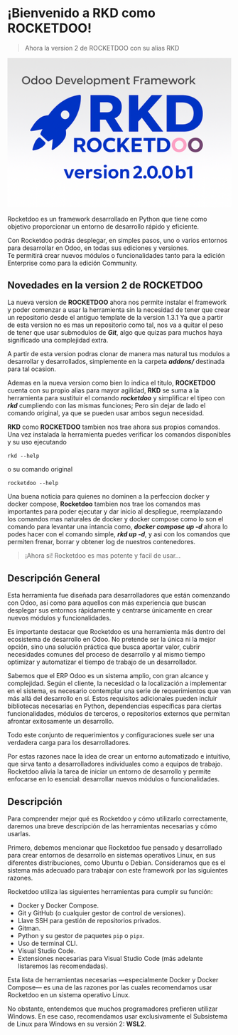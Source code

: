 # ¡Bienvenido a RKD como ROCKETDOO!

> Ahora la version 2 de ROCKETDOO con su alias RKD

![rocketdoo-welcome](../img/rkd-version2b.png)

Rocketdoo es un framework desarrollado en Python que tiene como objetivo proporcionar un entorno de desarrollo rápido y eficiente.

Con Rocketdoo podrás desplegar, en simples pasos, uno o varios entornos para desarrollar en Odoo, en todas sus ediciones y versiones.  
Te permitirá crear nuevos módulos o funcionalidades tanto para la edición Enterprise como para la edición Community.

## Novedades en la version 2 de ROCKETDOO

La nueva version de **ROCKETDOO** ahora nos permite instalar el framework y poder comenzar a usar la herramienta sin la necesidad
de tener que crear un repositorio desde el antiguo template de la version 1.3.1
Ya que a partir de esta version no es mas un repositorio como tal, nos va a quitar el peso de tener que usar submodulos de ***Git***,
algo que quizas para muchos haya significado una complejidad extra. 

A partir de esta version podras clonar de manera mas natural tus modulos a desarrollar y desarrollados, simplemente en la carpeta ***addons/***
destinada para tal ocasion.

Ademas en la nueva version como bien lo indica el titulo, **ROCKETDOO** cuenta con su propio alias para mayor agilidad, **RKD** se suma 
a la herramienta para sustituir el comando ***rocketdoo*** y simplificar el tipeo con ***rkd*** cumpliendo con las mismas funciones; Pero
sin dejar de lado el comando original, ya que se pueden usar ambos segun necesidad.

**RKD** como **ROCKETDOO** tambien nos trae ahora sus propios comandos. Una vez instalada la herramienta puedes verificar los comandos
disponibles y su uso ejecutando 
~~~~
rkd --help
~~~~
o su comando original

~~~~
rocketdoo --help
~~~~

Una buena noticia para quienes no dominen a la perfeccion docker y docker compose, **Rocketdoo** tambien nos trae los comandos mas importantes 
para poder ejecutar y dar inicio al despliegue, reemplazando los comandos mas naturales de docker y docker compose como lo son el comando para
levantar una intancia como, ***docker compose up -d*** ahora lo podes hacer con el comando simple, ***rkd up -d***, y asi con los comandos que 
permiten frenar, borrar y obtener log de nuestros contenedores.

> ¡Ahora si! Rocketdoo es mas potente y facil de usar...

## Descripción General

Esta herramienta fue diseñada para desarrolladores que están comenzando con Odoo, así como para aquellos con más experiencia que buscan desplegar sus entornos rápidamente y centrarse únicamente en crear nuevos módulos y funcionalidades.

Es importante destacar que Rocketdoo es una herramienta más dentro del ecosistema de desarrollo en Odoo. No pretende ser la única ni la mejor opción, sino una solución práctica que busca aportar valor, cubrir necesidades comunes del proceso de desarrollo y al mismo tiempo optimizar y automatizar el tiempo de trabajo de un desarrollador.

Sabemos que el ERP Odoo es un sistema amplio, con gran alcance y complejidad. Según el cliente, la necesidad o la localización a implementar en el sistema, es necesario contemplar una serie de requerimientos que van más allá del desarrollo en sí. Estos requisitos adicionales pueden incluir bibliotecas necesarias en Python, dependencias específicas para ciertas funcionalidades, módulos de terceros, o repositorios externos que permitan afrontar exitosamente un desarrollo.

Todo este conjunto de requerimientos y configuraciones suele ser una verdadera carga para los desarrolladores.

Por estas razones nace la idea de crear un entorno automatizado e intuitivo, que sirva tanto a desarrolladores individuales como a equipos de trabajo. Rocketdoo alivia la tarea de iniciar un entorno de desarrollo y permite enfocarse en lo esencial: desarrollar nuevos módulos o funcionalidades.

## Descripción

Para comprender mejor qué es Rocketdoo y cómo utilizarlo correctamente, daremos una breve descripción de las herramientas necesarias y cómo usarlas.

Primero, debemos mencionar que Rocketdoo fue pensado y desarrollado para crear entornos de desarrollo en sistemas operativos Linux, en sus diferentes distribuciones, como Ubuntu o Debian. Consideramos que es el sistema más adecuado para trabajar con este framework por las siguientes razones.

Rocketdoo utiliza las siguientes herramientas para cumplir su función:

* Docker y Docker Compose.
* Git y GitHub (o cualquier gestor de control de versiones).
* Llave SSH para gestión de repositorios privados.
* Gitman.
* Python y su gestor de paquetes `pip` o `pipx`.
* Uso de terminal CLI.
* Visual Studio Code.
* Extensiones necesarias para Visual Studio Code (más adelante listaremos las recomendadas).

Esta lista de herramientas necesarias —especialmente Docker y Docker Compose— es una de las razones por las cuales recomendamos usar Rocketdoo en un sistema operativo Linux.

No obstante, entendemos que muchos programadores prefieren utilizar Windows. En ese caso, recomendamos usar exclusivamente el Subsistema de Linux para Windows en su versión 2: **WSL2**.
